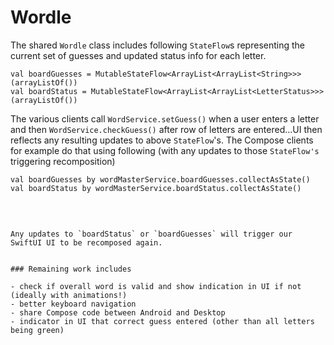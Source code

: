 # Wordle



The shared `Wordle` class includes following `StateFlow`s representing the current set of guesses and updated status info for each letter.

```
val boardGuesses = MutableStateFlow<ArrayList<ArrayList<String>>>(arrayListOf())
val boardStatus = MutableStateFlow<ArrayList<ArrayList<LetterStatus>>>(arrayListOf())
```

The various clients call `WordService.setGuess()` when a user enters a letter and then `WordService.checkGuess()` after row of letters
are entered...UI then reflects any resulting updates to above `StateFlow`'s.  The Compose clients for example do that using following (with any updates to those `StateFlow's` triggering recomposition)

```
val boardGuesses by wordMasterService.boardGuesses.collectAsState()
val boardStatus by wordMasterService.boardStatus.collectAsState()
```
<br>


```

Any updates to `boardStatus` or `boardGuesses` will trigger our SwiftUI UI to be recomposed again.


### Remaining work includes

- check if overall word is valid and show indication in UI if not (ideally with animations!)
- better keyboard navigation
- share Compose code between Android and Desktop
- indicator in UI that correct guess entered (other than all letters being green)



